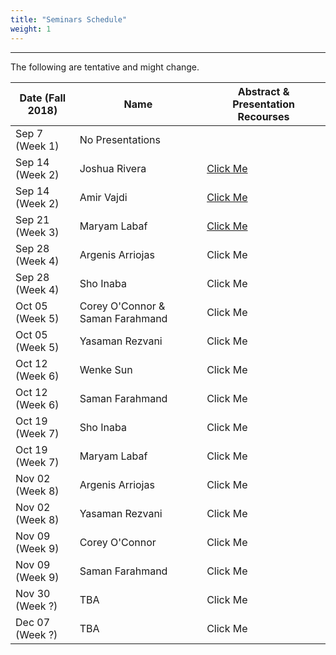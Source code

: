 ```yaml
---
title: "Seminars Schedule"
weight: 1
---
```


***


The following are tentative and might change.

Date (Fall 2018)|  Name    | Abstract & Presentation Recourses
 --------------|----------|------------------------
 Sep 7 (Week 1)  |No Presentations|
 Sep 14 (Week 2) | Joshua Rivera| [Click Me](sep-14th-josh)
 Sep 14 (Week 2) | Amir Vajdi |   [Click Me](sep-14th-amir)
 Sep 21 (Week 3) |Maryam Labaf|   [Click Me](sep-21st-maryam)   		   
 Sep 28 (Week 4) |Argenis Arriojas| Click Me<!-- ](argenis/argenis1) -->
 Sep 28 (Week 4) |Sho Inaba| Click Me<!-- ](sho/sho1) -->
 Oct 05 (Week 5) |Corey O'Connor & Saman Farahmand |Click Me<!-- ](coreysaman/coreysaman) -->
 Oct 05 (Week 5) |Yasaman Rezvani|Click Me<!-- ](yasaman/yasaman1) -->
 Oct 12 (Week 6) |Wenke Sun|Click Me<!-- ](wenke/wenke1) -->
 Oct 12 (Week 6) |Saman Farahmand |Click Me<!-- ](saman/saman1) -->
 Oct 19 (Week 7) |Sho Inaba|Click Me<!-- ](sho/sho2) -->
 Oct 19 (Week 7) |Maryam Labaf|Click Me<!-- ](maryam/maryam2) --> 
 Nov 02 (Week 8) |Argenis Arriojas| Click Me<!-- ](argenis/argenis2) -->
 Nov 02 (Week 8) |Yasaman Rezvani|Click Me<!-- ](yasaman/yasaman2) -->
 Nov 09 (Week 9) |Corey O'Connor|Click Me<!-- ](corey/corey1) -->
 Nov 09 (Week 9) |Saman Farahmand |Click Me<!-- ](saman/saman2) -->
 Nov 30 (Week ?) | TBA|Click Me
 Dec 07 (Week ?) | TBA|Click Me






